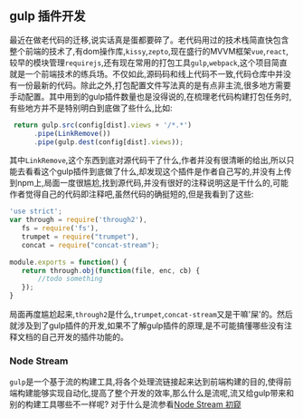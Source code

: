 ## gulp 插件开发

最近在做老代码的迁移,说实话真是蛋都要碎了。老代码用过的技术栈简直快包含整个前端的技术了,有dom操作库,``kissy``,``zepto``,现在盛行的MVVM框架``vue``,``react``,较早的模块管理``requirejs``,还有现在常用的打包工具``gulp``,``webpack``,这个项目简直就是一个前端技术的练兵场。不仅如此,源码码和线上代码不一致,代码仓库中并没有一份最新的代码。除此之外,打包配置文件写法真的是有点非主流,很多地方需要手动配置。其中用到的gulp插件数量也是没得说的,在梳理老代码构建打包任务时,有些地方并不是特别明白到底做了些什么,比如:

```javascript
 return gulp.src(config[dist].views + '/*.*')
      .pipe(LinkRemove())
      .pipe(gulp.dest(config[dist].views));
```
 其中``LinkRemove``,这个东西到底对源代码干了什么,作者并没有很清晰的给出,所以只能去看看这个gulp插件到底做了什么,却发现这个插件是作者自己写的,并没有上传到npm上,局面一度很尴尬,找到源代码,并没有很好的注释说明这是干什么的,可能作者觉得自己的代码即注释吧,虽然代码的确挺短的,但是我看到了这些:
 
 ```javascript
'use strict';
var through = require('through2'),
    fs = require('fs'),
    trumpet = require("trumpet"),
    concat = require("concat-stream"); 
    
module.exports = function() {
    return through.obj(function(file, enc, cb) {
        //todo something
    });
}
```
局面再度尴尬起来,``through2``是什么,``trumpet``,``concat-stream``又是干嘛'屎'的。然后就涉及到了gulp插件的开发,如果不了解gulp插件的原理,是不可能搞懂哪些没有注释文档的自己开发的插件功能的。

### Node Stream 

``gulp``是一个基于流的构建工具,将各个处理流链接起来达到前端构建的目的,使得前端构建能够实现自动化,提高了整个开发的效率,那么什么是流呢,流又给gulp带来和别的构建工具哪些不一样呢? 对于什么是流参看[Node Stream 初窥](https://weekly.js.org/node/node-stream.html)


